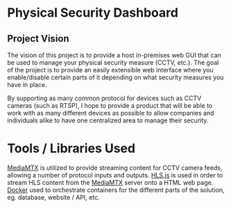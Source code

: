 # Physical Security Dashboard

## Project Vision
The vision of this project is to provide a host in-premises web GUI that can be used to manage your physical security measure (CCTV, etc.). The goal of the project is to provide an easily extensible web interface where you enable/disable certain parts of it depending on what security measures you have in place.   

By supporting as many common protocol for devices such as CCTV cameras (such as RTSP), I hope to provide a product that will be able to work with as many different devices as possible to allow companies and individuals alike to have one centralized area to manage their security.

# Tools / Libraries Used
[MediaMTX](https://github.com/bluenviron/mediamtx) is utilized to provide streaming content for CCTV camera feeds, allowing a number of protocol inputs and outputs.
[HLS.js](https://github.com/video-dev/hls.js/) is used in order to stream HLS content from the [MediaMTX](https://github.com/bluenviron/mediamtx) server onto a HTML web page.
[Docker](https://www.docker.com/) used to orchestrate containers for the different parts of the solution, eg. database, website / API, etc.

